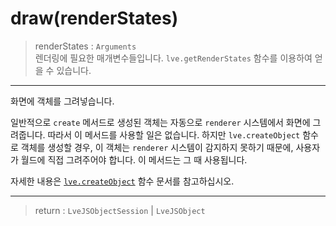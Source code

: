 # draw(renderStates)

> renderStates : `Arguments`  
  렌더링에 필요한 매개변수들입니다. `lve.getRenderStates` 함수를 이용하여 얻을 수 있습니다.

---

화면에 객체를 그려넣습니다.

일반적으로 `create` 메서드로 생성된 객체는 자동으로 `renderer` 시스템에서 화면에 그려줍니다. 따라서 이 메서드를 사용할 일은 없습니다. 하지만 `lve.createObject` 함수로 객체를 생성할 경우, 이 객체는 `renderer` 시스템이 감지하지 못하기 때문에, 사용자가 월드에 직접 그려주어야 합니다. 이 메서드는 그 때 사용됩니다.

자세한 내용은 [`lve.createObject`](../Functions/LveJS.createObject.md) 함수 문서를 참고하십시오.

---

> return : `LveJSObjectSession` | `LveJSObject`